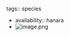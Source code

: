 tags:: species

- availability:: hanara
- ![image.png](https://peach-geographical-bat-397.mypinata.cloud/ipfs/QmTXbESqiXNkP6zSXb5BhssNb2o2cHV7HMDLnnqP8wrRVb)